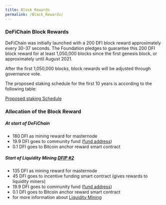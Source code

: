 ```yaml
---
title: Block Rewards
permalink: /Block_Rewards/
---
```


### DeFiChain Block Rewards

DeFiChain was initially launched with a 200 DFI block reward
approximately every 30-37 seconds. The Foundation pledges to guarantee
this 200 DFI block reward for at least 1,050,000 blocks since the first
genesis block, or approximately until August 2021.

After the first 1,050,000 blocks, block rewards will be adjusted through
governance vote.

The proposed staking schedule for the first 10 years is according to the
following table:

[Proposed staking Schedule](/File:Stakingrewards.jpg "wikilink")

### Allocation of the Block Reward

##### At start of DeFiChain

- 180 DFI as mining reward for masternode
- 19.9 DFI goes to community fund ([fund
  address](https://explorer.defichain.io/#/DFI/mainnet/address/dZcHjYhKtEM88TtZLjp314H2xZjkztXtRc))
- 0.1 DFI goes to Bitcoin anchor reward smart contract

##### Start of Liquidity Mining [DFIP \#2](https://github.com/DeFiCh/dfips/issues/2)

- 135 DFI as mining reward for masternode
- 45 DFI goes to incentive funding smart contract (gives rewards to
  liquidity miners)
- 19.9 DFI goes to community fund ([fund
  address](https://explorer.defichain.io/#/DFI/mainnet/address/dZcHjYhKtEM88TtZLjp314H2xZjkztXtRc))
- 0.1 DFI goes to Bitcoin anchor reward smart contract
- for more information about [Liquidity
  Mining](/Liquidity_Mining "wikilink")